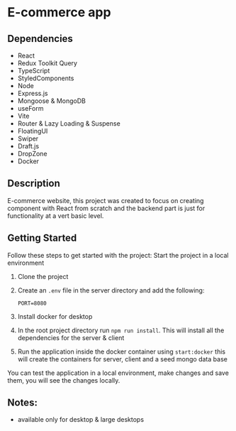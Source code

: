 # E-commerce app

## Dependencies

- React
- Redux Toolkit Query
- TypeScript
- StyledComponents
- Node
- Express.js
- Mongoose & MongoDB
- useForm
- Vite
- Router & Lazy Loading & Suspense
- FloatingUI
- Swiper
- Draft.js
- DropZone
- Docker

## Description

E-commerce website, this project was created to focus on creating component with React from scratch and the backend part is just for functionality at a vert basic level.

## Getting Started

Follow these steps to get started with the project:
Start the project in a local environment

1. Clone the project
2. Create an `.env` file in the server directory and add the following:

   ```env
   PORT=8080
   ```
   
4. Install docker for desktop
5. In the root project directory run `npm run install`. This will install all the dependencies for the server & client
6. Run the application inside the docker container using `start:docker` this will create the containers for server, client and a seed mongo data base

You can test the application in a local environment, make changes and save them, you will see the changes locally.

## Notes:

- available only for desktop & large desktops
